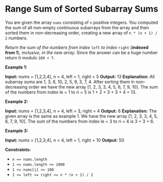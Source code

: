 # Range Sum of Sorted Subarray Sums

You are given the array `nums` consisting of `n` positive integers. You computed the sum of all non-empty continuous subarrays from the array and then sorted them in non-decreasing order, creating a new array of `n * (n + 1) / 2` numbers.

_Return the sum of the numbers from index_ `left` _to index_ `right` (**indexed from 1**)_, inclusive, in the new array._ Since the answer can be a huge number return it modulo `109 + 7`.

**Example 1:**

**Input:** nums = \[1,2,3,4\], n = 4, left = 1, right = 5
**Output:** 13 
**Explanation:** All subarray sums are 1, 3, 6, 10, 2, 5, 9, 3, 7, 4. After sorting them in non-decreasing order we have the new array \[1, 2, 3, 3, 4, 5, 6, 7, 9, 10\]. The sum of the numbers from index le = 1 to ri = 5 is 1 + 2 + 3 + 3 + 4 = 13. 

**Example 2:**

**Input:** nums = \[1,2,3,4\], n = 4, left = 3, right = 4
**Output:** 6
**Explanation:** The given array is the same as example 1. We have the new array \[1, 2, 3, 3, 4, 5, 6, 7, 9, 10\]. The sum of the numbers from index le = 3 to ri = 4 is 3 + 3 = 6.

**Example 3:**

**Input:** nums = \[1,2,3,4\], n = 4, left = 1, right = 10
**Output:** 50

**Constraints:**

*   `n == nums.length`
*   `1 <= nums.length <= 1000`
*   `1 <= nums[i] <= 100`
*   `1 <= left <= right <= n * (n + 1) / 2`